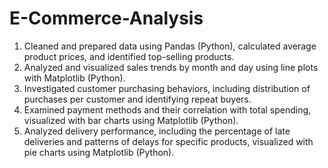 # E-Commerce-Analysis
1. Cleaned and prepared data using Pandas (Python), calculated average product prices, and identified top-selling products.
2. Analyzed and visualized sales trends by month and day using line plots with Matplotlib (Python).
3. Investigated customer purchasing behaviors, including distribution of purchases per customer and identifying repeat buyers.
4. Examined payment methods and their correlation with total spending, visualized with bar charts using Matplotlib (Python).
5. Analyzed delivery performance, including the percentage of late deliveries and patterns of delays for specific products, visualized with pie charts using Matplotlib (Python).
